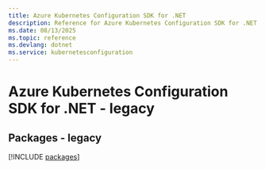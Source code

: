 ```yaml
---
title: Azure Kubernetes Configuration SDK for .NET
description: Reference for Azure Kubernetes Configuration SDK for .NET
ms.date: 08/13/2025
ms.topic: reference
ms.devlang: dotnet
ms.service: kubernetesconfiguration
---
```

# Azure Kubernetes Configuration SDK for .NET - legacy
## Packages - legacy
[!INCLUDE [packages](kubernetes-configuration-index.md)]